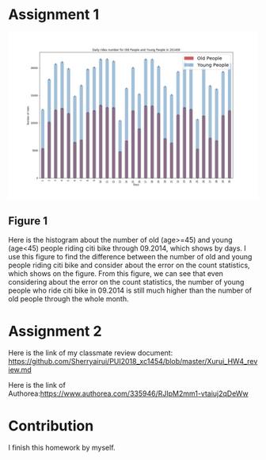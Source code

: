 # Assignment 1

![Daily_rides_number_for_Old_People_and_Young_People_in_201409.png](Daily_rides_number_for_Old_People_and_Young_People_in_201409.png)

## Figure 1

Here is the histogram about the number of old (age>=45) and young (age<45) people riding citi bike through 09.2014, which shows by days. I use this figure to find the difference between the number of old and young people riding citi bike and consider about the error on the count statistics, which shows on the figure. From this figure, we can see that even considering about the error on the count statistics, the number of young people who ride citi bike in 09.2014 is still much higher than the number of old people through the whole month.


# Assignment 2

Here is the link of my classmate review document: https://github.com/Sherryairui/PUI2018_xc1454/blob/master/Xurui_HW4_review.md

Here is the link of Authorea:https://www.authorea.com/335946/RJIpM2mm1-vtaiuj2qDeWw


# Contribution

I finish this homework by myself.